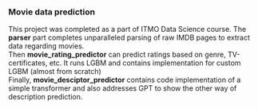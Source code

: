 ### Movie data prediction

This project was completed as a part of ITMO Data Science course. The **parser** part completes unparalleled parsing of raw IMDB pages to extract data regarding movies.   
Then **movie_rating_predictor** can predict ratings based on genre, TV-certificates, etc. It runs LGBM and contains implementation for custom LGBM (almost from scratch)    
Finally, **movie_desciptor_predictor** contains code implementation of a simple transformer and also addresses GPT to show the other way of description prediction.    
